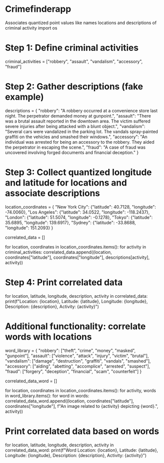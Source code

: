# Crimefinderapp
Associates quantized point values like names locations and descriptions of criminal activity 
import os

# Step 1: Define criminal activities
criminal_activities = ["robbery", "assault", "vandalism", "accessory", "fraud"]

# Step 2: Gather descriptions (fake example)
descriptions = {
    "robbery": "A robbery occurred at a convenience store last night. The perpetrator demanded money at gunpoint.",
    "assault": "There was a brutal assault reported in the downtown area. The victim suffered severe injuries after being attacked with a blunt object.",
    "vandalism": "Several cars were vandalized in the parking lot. The vandals spray-painted graffiti on the vehicles and smashed their windows.",
    "accessory": "An individual was arrested for being an accessory to the robbery. They aided the perpetrator in escaping the scene.",
    "fraud": "A case of fraud was uncovered involving forged documents and financial deception."
}

# Step 3: Collect quantized longitude and latitude for locations and associate descriptions
location_coordinates = {
    "New York City": {"latitude": 40.7128, "longitude": -74.0060},
    "Los Angeles": {"latitude": 34.0522, "longitude": -118.2437},
    "London": {"latitude": 51.5074, "longitude": -0.1278},
    "Tokyo": {"latitude": 35.6895, "longitude": 139.6917},
    "Sydney": {"latitude": -33.8688, "longitude": 151.2093}
}

correlated_data = []

for location, coordinates in location_coordinates.items():
    for activity in criminal_activities:
        correlated_data.append((location, coordinates["latitude"], coordinates["longitude"], descriptions[activity], activity))

# Step 4: Print correlated data
for location, latitude, longitude, description, activity in correlated_data:
    print(f"Location: {location}, Latitude: {latitude}, Longitude: {longitude}, Description: {description}, Activity: {activity}")

# Additional functionality: correlate words with locations
word_library = {
    "robbery": ["theft", "crime", "money", "masked", "gunpoint"],
    "assault": ["violence", "attack", "injury", "victim", "brutal"],
    "vandalism": ["damage", "destruction", "graffiti", "vandals", "smashed"],
    "accessory": ["aiding", "abetting", "accomplice", "arrested", "suspect"],
    "fraud": ["forgery", "deception", "financial", "scam", "counterfeit"]
}

correlated_data_word = []

for location, coordinates in location_coordinates.items():
    for activity, words in word_library.items():
        for word in words:
            correlated_data_word.append((location, coordinates["latitude"], coordinates["longitude"], f"An image related to {activity} depicting {word}.", activity))

# Print correlated data based on words
for location, latitude, longitude, description, activity in correlated_data_word:
    print(f"Word Location: {location}, Latitude: {latitude}, Longitude: {longitude}, Description: {description}, Activity: {activity}")
